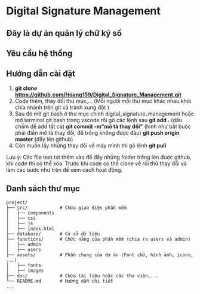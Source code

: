 # Digital Signature Management

Đây là dự án quản lý chữ ký số
---

## Yêu cầu hệ thống

## Hướng dẫn cài đặt
1. **git clone https://github.com/Hoang159/Digital_Signature_Management.git**
2. Code thêm, thay đổi thư mục,... (Mỗi người mỗi thư mục khác nhau khỏi chia nhánh trên git và tránh xung đột )
3. Sau đó mở git bash ở thư mục chính digital_signature_management hoặc mở terminal git bash trong vscode rồi gõ các lệnh sau 
**git add .** (dấu chấm để add tất cả)
**git commit -m"mô tả thay đổi"** (hình như bắt buộc phải điền mô tả thay đổi, để trống không được đâu)
**git push origin master** (đẩy lên github)
4. Còn muốn lấy những thay đổi về máy mình thì gõ lệnh **git pull**

Lưu ý: Các file test.txt thêm vào để đẩy những folder trống lên được github, khi code thì có thể xóa. Trước khi code có thể clone về rồi thử thay đổi và làm các bước như trên để xem cách hoạt động.

## Danh sách thư mục
```
project/
├── src/            # Chứa giao diện phần mềm
│   ├── components      
│   ├── css  
│   ├── js        
│   ├── index.html   
├── database/       # Cơ sở dữ liệu
├── functions/      # Chức năng của phần mềm (chia ra users và admin)
│   ├── admin  
│   ├── users    
├── assets/         # Phần chung của dự án (Font chữ, hình ảnh, icons, ...)
│   ├── fonts  
│   ├── images         
├── doc/            # Chứa tài liệu hoặc các thư viện,...
└── README.md       # Hướng dẫn chi tiết
...
```